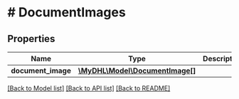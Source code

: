 # # DocumentImages

## Properties

Name | Type | Description | Notes
------------ | ------------- | ------------- | -------------
**document_image** | [**\MyDHL\Model\DocumentImage[]**](DocumentImage.md) |  |

[[Back to Model list]](../../README.md#models) [[Back to API list]](../../README.md#endpoints) [[Back to README]](../../README.md)
